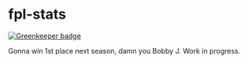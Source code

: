 # fpl-stats

[![Greenkeeper badge](https://badges.greenkeeper.io/mcclowes/fpl-stats.svg)](https://greenkeeper.io/)

Gonna win 1st place next season, damn you Bobby J. Work in progress.